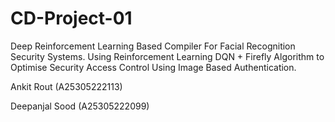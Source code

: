 # CD-Project-01
Deep Reinforcement Learning Based Compiler For Facial Recognition Security Systems. Using Reinforcement Learning DQN + Firefly Algorithm to Optimise Security Access Control Using Image Based Authentication.



Ankit Rout (A25305222113)

Deepanjal Sood (A25305222099)



